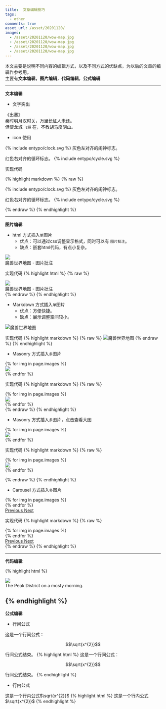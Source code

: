 ```yaml
---
title:  文章编辑技巧
tags:
  - other
comments: true
asset_url: /asset/20201120/
images:
  - /asset/20201120/wow-map.jpg
  - /asset/20201120/wow-map.jpg
  - /asset/20201120/wow-map.jpg
  - /asset/20201120/wow-map.jpg
---
```


本文主要是说明不同内容的编辑方式，以及不同方式的优缺点，为以后的文章的编辑作参考用。<br>
主要有**文本编辑**，**图片编辑**，**代码编辑**，**公式编辑**

<!--more-->
---
**文本编辑**

- 文字突出

《出塞》<br>
秦时明月汉时关，万里长征人未还。<br>
但使龙城 `飞将` 在，不教胡马度阴山。

- icon 使用
<p class="d-flex align-items-center">
    <span class="icon grey mr-2" markdown="0">
        {% include entypo/clock.svg %}
    </span>
    灰色左对齐的闹钟标志。
</p>

<p class="d-flex align-items-center">
    红色右对齐的循环标志。
    <span class="icon red ml-2" markdown="0">
        {% include entypo/cycle.svg %}
    </span>
</p>

实现代码

{% highlight markdown %}
{% raw %}

<p class="d-flex align-items-center">
    <span class="icon grey mr-2">
        {% include entypo/clock.svg %}
    </span>
    灰色左对齐的闹钟标志。
</p>

<p class="d-flex align-items-center">
    红色右对齐的循环标志。
    <span class="icon red ml-2">
        {% include entypo/cycle.svg %}
    </span>
</p>

{% endraw %}
{% endhighlight %}

---
**图片编辑**

- html 方式插入`单`图片
    - 优点：可以通过css调整显示格式，同时可以有 `图片批注`。
    - 缺点：嵌套html代码，有点小复杂。
<div class="card mb-3">
    <img class="card-img-top" src="{{site.url}}{{page.asset_url}}wow-map.jpg"/>
    <div class="card-body bg-light">
        <div class="card-text">
            魔兽世界地图 - 图片批注
        </div>
    </div>
</div>

实现代码
{% highlight html %}
{% raw %}
<div class="card mb-3">
    <img class="card-img-top" src="{{site.url}}{{page.asset_url}}wow-map.jpg"/>
    <div class="card-body bg-light">
        <div class="card-text">
            魔兽世界地图 - 图片批注
        </div>
    </div>
</div>
{% endraw %}
{% endhighlight %}

- Markdown 方式插入`单`图片 
    - 优点：方便快捷。
    - 缺点：展示调整空间较小。
    
![魔兽世界地图]({{site.url}}{{page.asset_url}}wow-map.jpg "魔兽世界大地图")

实现代码
{% highlight markdown %}
{% raw %}
![魔兽世界地图]({{site.url}}{{page.asset_url}}wow-map.jpg "魔兽世界大地图")
{% endraw %}
{% endhighlight %}

- Masonry 方式插入`多`图片 
<div class="card-columns">
    {% for img in page.images %}
    <div class="card">
        <img class="card-img-top" src="{{ img }}" />
    </div>
    {% endfor %}
</div>

实现代码
{% highlight markdown %}
{% raw %}
<div class="card-columns">
    {% for img in page.images %}
    <div class="card">
        <img class="card-img-top" src="{{ img }}" />
    </div>
    {% endfor %}
</div>
{% endraw %}
{% endhighlight %}

- Masonry 方式插入`多`图片，点击查看大图
<div class="card-columns">
    {% for img in page.images %}
    <div class="card" data-toggle="modal" data-target="#exampleModal" data-img="{{ img }}">
        <img class="card-img-top" src="{{ img }}" />
    </div>
    {% endfor %}
</div>
<div class="modal fade" id="exampleModal">
    <div class="modal-dialog modal-lg modal-dialog-centered">
        <div class="modal-content">
            <div class="modal-body">
                <img class="modal-img w-100"/>
            </div>
        </div>
    </div>
</div>
<script type="text/javascript">
  $(document).ready(function() {
    $('#exampleModal').on('show.bs.modal', function (event) {
      var button = $(event.relatedTarget)
      var img = button.data('img')
      var modal = $(this)
      modal.find('.modal-img').attr('src', img)
    })
  })
</script>

实现代码
{% highlight markdown %}
{% raw %}
<div class="card-columns">
    {% for img in page.images %}
    <div class="card" data-toggle="modal" data-target="#exampleModal" data-img="{{ img }}">
        <img class="card-img-top" src="{{ img }}" />
    </div>
    {% endfor %}
</div>

<div class="modal fade" id="exampleModal">
    <div class="modal-dialog modal-lg modal-dialog-centered">
        <div class="modal-content">
            <div class="modal-body">
                <img class="modal-img w-100"/>
            </div>
        </div>
    </div>
</div>

<script type="text/javascript">
  $(document).ready(function() {
    $('#exampleModal').on('show.bs.modal', function (event) {
      var button = $(event.relatedTarget)
      var img = button.data('img')
      var modal = $(this)
      modal.find('.modal-img').attr('src', img)
    })
  })
</script>
{% endraw %}
{% endhighlight %}


- Carousel 方式插入`多`图片
<div id="carouselExampleControls" class="carousel slide mb-4" data-ride="carousel">
    <div class="carousel-inner">
        {% for img in page.images %}
            <div class="carousel-item {% if forloop.first %}active{% endif %}">
                <img src="{{ img }}" class="d-block w-100" alt="">
            </div>
        {% endfor %}
    </div>
    <a class="carousel-control-prev" href="#carouselExampleControls" role="button" data-slide="prev">
        <span class="carousel-control-prev-icon" aria-hidden="true"></span>
        <span class="sr-only">Previous</span>
    </a>
    <a class="carousel-control-next" href="#carouselExampleControls" role="button" data-slide="next">
        <span class="carousel-control-next-icon" aria-hidden="true"></span>
        <span class="sr-only">Next</span>
    </a>
</div>

实现代码
{% highlight markdown %}
{% raw %}
<div id="carouselExampleControls" class="carousel slide mb-4" data-ride="carousel">
    <div class="carousel-inner">
        {% for img in page.images %}
            <div class="carousel-item {% if forloop.first %}active{% endif %}">
                <img src="{{ img }}" class="d-block w-100" alt="">
            </div>
        {% endfor %}
    </div>
    <a class="carousel-control-prev" href="#carouselExampleControls" role="button" data-slide="prev">
        <span class="carousel-control-prev-icon" aria-hidden="true"></span>
        <span class="sr-only">Previous</span>
    </a>
    <a class="carousel-control-next" href="#carouselExampleControls" role="button" data-slide="next">
        <span class="carousel-control-next-icon" aria-hidden="true"></span>
        <span class="sr-only">Next</span>
    </a>
</div>
{% endraw %}
{% endhighlight %}


---
**代码编辑**

{% highlight html %}

<div class="card mb-3">
    <img class="card-img-top" src="https://drscdn.500px.org/photo/127767019/q%3D80_m%3D1500/v2?webp=true&sig=dd1fa4580c459472969cd4992068922f311f12cf263cf08b39615cfc1812286b"/>
    <div class="card-body bg-light">
        <div class="card-text">
            The Peak District on a mosty morning.
        </div>
    </div>
</div>

{% endhighlight %}
---
**公式编辑**
- 行间公式

这是一个行间公式：

$$\sqrt{x^{2}}$$ 

行间公式结束。
{% highlight html %}
这是一个行间公式：

$$\sqrt{x^{2}}$$ 

行间公式结束。
{% endhighlight %}
- 行内公式

这是一个行内公式$\sqrt{x^{2}}$ 
{% highlight html %}
这是一个行内公式$\sqrt{x^{2}}$ 
{% endhighlight %}
